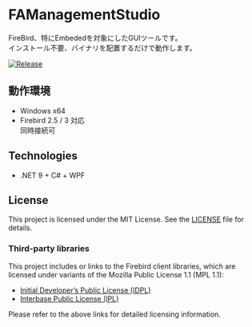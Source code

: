 

# FAManagementStudio
FireBird、特にEmbededを対象にしたGUIツールです。    
インストール不要、バイナリを配置するだけで動作します。  
  
[![Release](https://img.shields.io/github/release/degarashi0913/FAManagementStudio.svg?style=flat-square)](https://github.com/degarashi0913/FAManagementStudio/releases/latest)

## 動作環境  
- Windows x64
- Firebird 2.5 / 3 対応  
同時接続可

## Technologies    
* .NET 9 + C# + WPF  

## License

This project is licensed under the MIT License. See the [LICENSE](./LICENSE) file for details.

### Third-party libraries

This project includes or links to the Firebird client libraries, which are licensed under variants of the Mozilla Public License 1.1 (MPL 1.1):

- [Initial Developer’s Public License (IDPL)](https://www.firebirdsql.org/en/initial-developer-s-public-license-version-1-0/)
- [Interbase Public License (IPL)](https://www.firebirdsql.org/en/interbase-public-license/)

Please refer to the above links for detailed licensing information.
